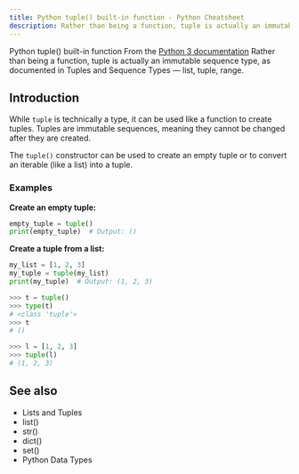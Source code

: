 ```yaml
---
title: Python tuple() built-in function - Python Cheatsheet
description: Rather than being a function, tuple is actually an immutable sequence type, as documented in Tuples and Sequence Types — list, tuple, range.
---
```


<base-title :title="frontmatter.title" :description="frontmatter.description">
Python tuple() built-in function
</base-title>

<base-disclaimer>
  <base-disclaimer-title>
    From the <a target="_blank" href="https://docs.python.org/3/library/functions.html#tuple">Python 3 documentation</a>
  </base-disclaimer-title>
  <base-disclaimer-content>
    Rather than being a function, tuple is actually an immutable sequence type, as documented in Tuples and Sequence Types — list, tuple, range.
  </base-disclaimer-content>
</base-disclaimer>

## Introduction

While `tuple` is technically a type, it can be used like a function to create tuples. Tuples are immutable sequences, meaning they cannot be changed after they are created.

The `tuple()` constructor can be used to create an empty tuple or to convert an iterable (like a list) into a tuple.

### Examples

**Create an empty tuple:**

```python
empty_tuple = tuple()
print(empty_tuple)  # Output: ()
```

**Create a tuple from a list:**

```python
my_list = [1, 2, 3]
my_tuple = tuple(my_list)
print(my_tuple)  # Output: (1, 2, 3)
```



```python
>>> t = tuple()
>>> type(t)
# <class 'tuple'>
>>> t
# ()

>>> l = [1, 2, 3]
>>> tuple(l)
# (1, 2, 3)
```

## See also

- <router-link to="/cheatsheet/lists-and-tuples/">Lists and Tuples</router-link>
- <router-link to="/builtin/list/">list()</router-link>
- <router-link to="/builtin/str/">str()</router-link>
- <router-link to="/builtin/dict/">dict()</router-link>
- <router-link to="/builtin/set/">set()</router-link>
- <router-link to="/blog/python-data-types/">Python Data Types</router-link>
